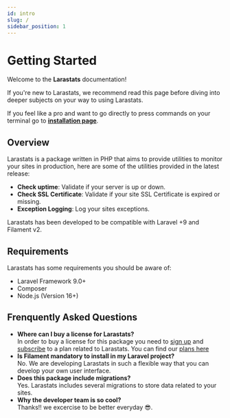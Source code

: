 ```yaml
---
id: intro
slug: /
sidebar_position: 1
---
```


# Getting Started

Welcome to the **Larastats** documentation!

If you're new to Larastats, we recommend read this page before diving into deeper subjects on your way to using Larastats.

If you feel like a pro and want to go directly to press commands on your terminal go to **[installation page](./installation)**.

## Overview

Larastats is a package written in PHP that aims to provide utilities to monitor your sites in production, here are some of the utilities provided in the latest release:

- **Check uptime**: Validate if your server is up or down.
- **Check SSL Certificate**: Validate if your site SSL Certificate is expired or missing.
- **Exception Logging**: Log your sites exceptions.

Larastats has been developed to be compatible with Laravel +9 and Filament v2.

## Requirements
Larastats has some requirements you should be aware of:

- Laravel Framework 9.0+
- Composer
- Node.js (Version 16+)

## Frenquently Asked Questions

- **Where can I buy a license for Larastats?** <br />
In order to buy a license for this package you need to [sign up](https://larastats.com/register) and [subscribe](https://larastats.com/billing) to a plan related to Larastats. You can find our [plans here](https://larastats.com#plans)
- **Is Filament mandatory to install in my Laravel project?** <br />
No. We are developing Larastats in such a flexible way that you can develop your own user interface.
- **Does this package include migrations?** <br />
Yes. Larastats includes several migrations to store data related to your sites.
- **Why the developer team is so cool?** <br/>
Thanks!! we excercise to be better everyday 😎.